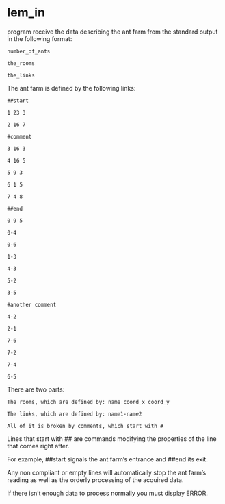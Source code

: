 # lem_in
program receive the data describing the ant farm from the standard output
in the following format:

	number_of_ants

	the_rooms

	the_links

The ant farm is defined by the following links:

	##start

	1 23 3

	2 16 7

	#comment

	3 16 3

	4 16 5

	5 9 3

	6 1 5

	7 4 8

	##end

	0 9 5

	0-4

	0-6

	1-3

	4-3

	5-2

	3-5

	#another comment

	4-2

	2-1

	7-6

	7-2

	7-4

	6-5

There are two parts:

	The rooms, which are defined by: name coord_x coord_y

	The links, which are defined by: name1-name2

	All of it is broken by comments, which start with #

Lines that start with ## are commands modifying the properties of the line that
comes right after.

For example, ##start signals the ant farm’s entrance and ##end its exit.

Any non compliant or empty lines will automatically stop the ant farm’s reading
as well as the orderly processing of the acquired data.

If there isn’t enough data to process normally you must display ERROR.
